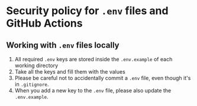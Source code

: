 # Security policy for `.env` files and GitHub Actions

## Working with `.env` files locally

1. All required `.env` keys are stored inside the `.env.example` of each working directory
2. Take all the keys and fill them with the values
3. Please be careful not to accidentally commit a `.env` file, even though it's in `.gitignore`.
4. When you add a new key to the `.env` file, please also update the `.env.example`.